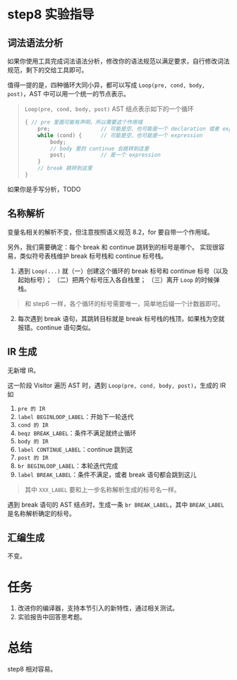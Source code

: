 # step8 实验指导

## 词法语法分析
如果你使用工具完成词法语法分析，修改你的语法规范以满足要求，自行修改词法规范，剩下的交给工具即可。

值得一提的是，四种循环大同小异，都可以写成 `Loop(pre, cond, body, post)`，AST 中可以用一个统一的节点表示。
> `Loop(pre, cond, body, post)` AST 结点表示如下的一个循环
> ```c
> { // pre 里面可能有声明，所以需要这个作用域
>     pre;                // 可能是空、也可能是一个 declaration 或者 expression
>     while (cond) {      // 可能是空、也可能是一个 expression
>         body;
>         // body 里的 continue 会跳转到这里
>         post;           // 是一个 expression
>     }
>     // break 跳转到这里
> }
> ```

如果你是手写分析，TODO

## 名称解析
变量名相关的解析不变，但注意按照语义规范 8.2，for 要自带一个作用域。

另外，我们需要确定：每个 break 和 continue 跳转到的标号是哪个。
实现很容易，类似符号表栈维护 break 标号栈和 continue 标号栈。
1. 遇到 `Loop(...)` 就（一）创建这个循环的 break 标号和 continue 标号（以及起始标号）；
    （二）把两个标号压入各自栈里；
    （三）离开 `Loop` 的时候弹栈。
> 和 step6 一样，各个循环的标号需要唯一，简单地后缀一个计数器即可。
2. 每次遇到 break 语句，其跳转目标就是 break 标号栈的栈顶，如果栈为空就报错。continue 语句类似。

## IR 生成
无新增 IR。

这一阶段 Visitor 遍历 AST 时，遇到 `Loop(pre, cond, body, post)`，生成的 IR 如
1. `pre 的 IR`
2. `label BEGINLOOP_LABEL`：开始下一轮迭代
3. `cond 的 IR`
4. `beqz BREAK_LABEL`：条件不满足就终止循环
5. `body 的 IR`
6. `label CONTINUE_LABEL`：continue 跳到这
7. `post 的 IR`
8. `br BEGINLOOP_LABEL`：本轮迭代完成
9. `label BREAK_LABEL`：条件不满足，或者 break 语句都会跳到这儿

> 其中 `XXX_LABEL` 要和上一步名称解析生成的标号名一样。

遇到 break 语句的 AST 结点时，生成一条 `br BREAK_LABEL`，其中 `BREAK_LABEL` 是名称解析确定的标号。

## 汇编生成
不变。

# 任务
1. 改进你的编译器，支持本节引入的新特性，通过相关测试。
2. 实验报告中回答思考题。

# 总结
step8 相对容易。

